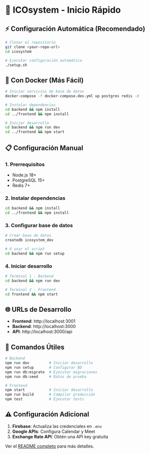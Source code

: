 # 🚀 ICOsystem - Inicio Rápido

## ⚡ Configuración Automática (Recomendado)

```bash
# Clonar el repositorio
git clone <your-repo-url>
cd icosystem

# Ejecutar configuración automática
./setup.sh
```

## 🐳 Con Docker (Más Fácil)

```bash
# Iniciar servicios de base de datos
docker-compose -f docker-compose.dev.yml up postgres redis -d

# Instalar dependencias
cd backend && npm install
cd ../frontend && npm install

# Iniciar desarrollo
cd backend && npm run dev
cd ../frontend && npm start
```

## 📋 Configuración Manual

### 1. Prerrequisitos
- Node.js 18+
- PostgreSQL 15+
- Redis 7+

### 2. Instalar dependencias
```bash
cd backend && npm install
cd ../frontend && npm install
```

### 3. Configurar base de datos
```bash
# Crear base de datos
createdb icosystem_dev

# O usar el script
cd backend && npm run setup
```

### 4. Iniciar desarrollo
```bash
# Terminal 1 - Backend
cd backend && npm run dev

# Terminal 2 - Frontend  
cd frontend && npm start
```

## 🌐 URLs de Desarrollo

- **Frontend**: http://localhost:3001
- **Backend**: http://localhost:3000
- **API**: http://localhost:3000/api

## 🔧 Comandos Útiles

```bash
# Backend
npm run dev         # Iniciar desarrollo
npm run setup       # Configurar BD
npm run db:migrate  # Ejecutar migraciones
npm run db:seed     # Datos de prueba

# Frontend
npm start           # Iniciar desarrollo
npm run build       # Compilar producción
npm test            # Ejecutar tests
```

## ⚠️ Configuración Adicional

1. **Firebase**: Actualiza las credenciales en `.env`
2. **Google APIs**: Configura Calendar y Meet
3. **Exchange Rate API**: Obtén una API key gratuita

Ver el [README completo](README.md) para más detalles.